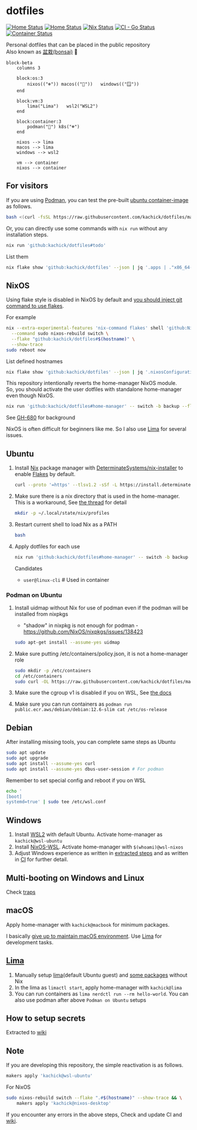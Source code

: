# dotfiles

[![Home Status](https://github.com/kachick/dotfiles/actions/workflows/ci-home.yml/badge.svg?branch=main)](https://github.com/kachick/dotfiles/actions/workflows/ci-home.yml?query=branch%3Amain+)
[![Home Status](https://github.com/kachick/dotfiles/actions/workflows/windows.yml/badge.svg?branch=main)](https://github.com/kachick/dotfiles/actions/workflows/windows.yml?query=branch%3Amain+)
[![Nix Status](https://github.com/kachick/dotfiles/actions/workflows/ci-nix.yml/badge.svg?branch=main)](https://github.com/kachick/dotfiles/actions/workflows/ci-nix.yml?query=branch%3Amain+)
[![CI - Go Status](https://github.com/kachick/dotfiles/actions/workflows/ci-go.yml/badge.svg?branch=main)](https://github.com/kachick/dotfiles/actions/workflows/ci-go.yml?query=branch%3Amain+)
[![Container Status](https://github.com/kachick/dotfiles/actions/workflows/container.yml/badge.svg?branch=main)](https://github.com/kachick/dotfiles/actions/workflows/container.yml?query=branch%3Amain+)

Personal dotfiles that can be placed in the public repository\
Also known as [盆栽(bonsai)](https://en.wikipedia.org/wiki/Bonsai) 🌳

```mermaid
block-beta
    columns 3

    block:os:3
        nixos(("❄")) macos(("🍎"))   windows(("🪟"))
    end

    block:vm:3
        lima("Lima")   wsl2("WSL2")    
    end

    block:container:3
        podman("🦭") k8s("☸️") 
    end

    nixos --> lima
    macos --> lima
    windows --> wsl2

    vm --> container
    nixos --> container
```

## For visitors

If you are using [Podman](https://podman.io/), you can test the pre-built [ubuntu container-image](containers) as follows.

```bash
bash <(curl -fsSL https://raw.githubusercontent.com/kachick/dotfiles/main/containers/sandbox-with-ghcr.bash) latest
```

Or, you can directly use some commands with `nix run` without any installation steps.

```bash
nix run 'github:kachick/dotfiles#todo'
```

List them

```bash
nix flake show 'github:kachick/dotfiles' --json | jq '.apps | ."x86_64-linux" | keys[]'
```

## NixOS

Using flake style is disabled in NixOS by default and [you should inject git command to use flakes](https://www.reddit.com/r/NixOS/comments/18jyd0r/cleanest_way_to_run_git_commands_on_fresh_nixos/).

For example

```bash
nix --extra-experimental-features 'nix-command flakes' shell 'github:NixOS/nixpkgs/nixos-24.05#git' \
  --command sudo nixos-rebuild switch \
  --flake "github:kachick/dotfiles#$(hostname)" \
  --show-trace
sudo reboot now
```

List defined hostnames

```bash
nix flake show 'github:kachick/dotfiles' --json | jq '.nixosConfigurations | keys[]'
```

This repository intentionally reverts the home-manager NixOS module.\
So, you should activate the user dotfiles with standalone home-manager even though NixOS.

```bash
nix run 'github:kachick/dotfiles#home-manager' -- switch -b backup --flake 'github:kachick/dotfiles#kachick@nixos-desktop'
```

See [GH-680](https://github.com/kachick/dotfiles/issues/680) for background

NixOS is often difficult for beginners like me. So I also use [Lima](#lima) for several issues.

## Ubuntu

1. Install [Nix](https://nixos.org/) package manager with [DeterminateSystems/nix-installer](https://github.com/DeterminateSystems/nix-installer) to enable [Flakes](https://nixos.wiki/wiki/Flakes) by default.

   ```bash
   curl --proto '=https' --tlsv1.2 -sSf -L https://install.determinate.systems/nix | sh -s -- install
   ```

1. Make sure there is a nix directory that is used in the home-manager.\
   This is a workaround, See [the thread](https://www.reddit.com/r/Nix/comments/1443k3o/comment/jr9ht5g/?utm_source=reddit&utm_medium=web2x&context=3) for detail

   ```bash
   mkdir -p ~/.local/state/nix/profiles
   ```

1. Restart current shell to load Nix as a PATH

   ```bash
   bash
   ```

1. Apply dotfiles for each use

   ```bash
   nix run 'github:kachick/dotfiles#home-manager' -- switch -b backup --flake 'github:kachick/dotfiles#user@linux-cli'
   ```

   Candidates
   - `user@linux-cli` # Used in container

### Podman on Ubuntu

1. Install uidmap without Nix for use of podman even if the podman will be installed from nixpkgs

   - "shadow" in nixpkg is not enough for podman - <https://github.com/NixOS/nixpkgs/issues/138423>

   ```bash
   sudo apt-get install --assume-yes uidmap
   ```

1. Make sure putting /etc/containers/policy.json, it is not a home-manager role

   ```bash
   sudo mkdir -p /etc/containers
   cd /etc/containers
   sudo curl -OL https://raw.githubusercontent.com/kachick/dotfiles/main/config/containers/policy.json
   ```

1. Make sure the cgroup v1 is disabled if you on WSL, See [the docs](windows/WSL/README.md)

1. Make sure you can run containers as `podman run public.ecr.aws/debian/debian:12.6-slim cat /etc/os-release`

## Debian

After installing missing tools, you can complete same steps as Ubuntu

```bash
sudo apt update
sudo apt upgrade
sudo apt install --assume-yes curl
sudo apt install --assume-yes dbus-user-session # For podman
```

Remember to set special config and reboot if you on WSL

```bash
echo '
[boot]
systemd=true' | sudo tee /etc/wsl.conf
```

## Windows

1. Install [WSL2](windows/WSL/README.md) with default Ubuntu. Activate home-manager as `kachick@wsl-ubuntu`
1. Install [NixOS-WSL](https://github.com/nix-community/NixOS-WSL). Activate home-manager with `$(whoami)@wsl-nixos`
1. Adjust Windows experience as written in [extracted steps](windows/README.md) and as written in [CI](.github/workflows/windows.yml) for further detail.

## Multi-booting on Windows and Linux

Check [traps](./windows/Multi-booting.md)

## macOS

Apply home-manager with `kachick@macbook` for minimum packages.

I basically [give up to maintain macOS environment](https://github.com/kachick/dotfiles/issues/911). Use [Lima](#lima) for development tasks.

## [Lima](https://github.com/lima-vm/lima)

1. Manually setup [lima](https://github.com/kachick/dotfiles/issues/146#issuecomment-2453430154)(default Ubuntu guest) and [some packages](https://github.com/kachick/dotfiles/wiki/macOS) without Nix
1. In the lima as `limactl start`, apply home-manager with `kachick@lima`
1. You can run containers as `lima nerdctl run --rm hello-world`. You can also use podman after above `Podman on Ubuntu` setups

## How to setup secrets

Extracted to [wiki](https://github.com/kachick/dotfiles/wiki/Encryption)

## Note

If you are developing this repository, the simple reactivation is as follows.

```bash
makers apply 'kachick@wsl-ubuntu'
```

For NixOS

```bash
sudo nixos-rebuild switch --flake ".#$(hostname)" --show-trace && \
    makers apply 'kachick@nixos-desktop'
```

If you encounter any errors in the above steps, Check and update CI and [wiki](https://github.com/kachick/dotfiles/wiki).
